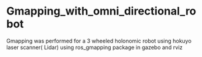 # Gmapping_with_omni_directional_robot
Gmapping was performed for a 3 wheeled holonomic robot using hokuyo laser scanner( Lidar) using ros_gmapping package in gazebo and rviz
